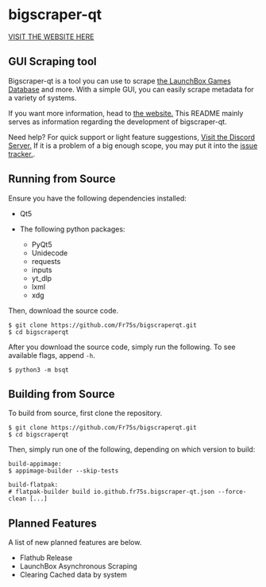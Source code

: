 # bigscraper-qt

[VISIT THE WEBSITE HERE](https://fr75s.github.io/bigscraperqt/)

## GUI Scraping tool

Bigscraper-qt is a tool you can use to scrape [the LaunchBox Games Database](https://gamesdb.launchbox-app.com/) and more. With a simple GUI, you can easily scrape metadata for a variety of systems.

If you want more information, head to [the website.](https://fr75s.github.io/bigscraperqt/) This README mainly serves as information regarding the development of bigscraper-qt.

Need help? For quick support or light feature suggestions, [Visit the Discord Server.](https://discord.gg/DUAFMgrhAY) If it is a problem of a big enough scope, you may put it into the [issue tracker.](https://github.com/Fr75s/bigscraperqt/issues).

## Running from Source

Ensure you have the following dependencies installed:

- Qt5

- The following python packages:
	- PyQt5
	- Unidecode
	- requests
	- inputs
	- yt_dlp
	- lxml
	- xdg

Then, download the source code.

	$ git clone https://github.com/Fr75s/bigscraperqt.git
	$ cd bigscraperqt

After you download the source code, simply run the following. To see available flags, append `-h`.

	$ python3 -m bsqt


## Building from Source

To build from source, first clone the repository.

	$ git clone https://github.com/Fr75s/bigscraperqt.git
	$ cd bigscraperqt

Then, simply run one of the following, depending on which version to build:

	build-appimage:
	$ appimage-builder --skip-tests

	build-flatpak:
	# flatpak-builder build io.github.fr75s.bigscraper-qt.json --force-clean [...]

## Planned Features

A list of new planned features are below.

- Flathub Release
- LaunchBox Asynchronous Scraping
- Clearing Cached data by system
